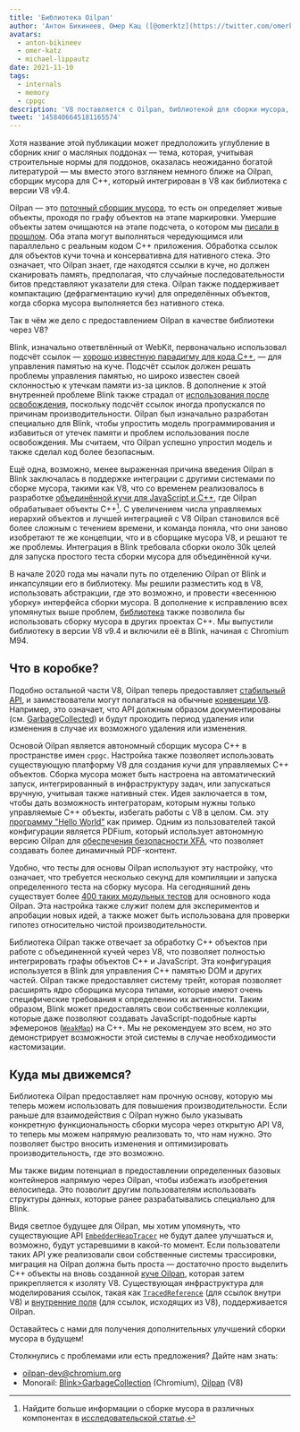 ```yaml
---
title: 'Библиотека Oilpan'
author: 'Антон Бикинеев, Омер Кац ([@omerktz](https://twitter.com/omerktz)), и Михаэль Липпаутц ([@mlippautz](https://twitter.com/mlippautz)), эффективные и действенные переместители файлов'
avatars:
  - anton-bikineev
  - omer-katz
  - michael-lippautz
date: 2021-11-10
tags:
  - internals
  - memory
  - cppgc
description: 'V8 поставляется с Oilpan, библиотекой для сборки мусора, предназначенной для управления памятью C++.'
tweet: '1458406645181165574'
---
```


Хотя название этой публикации может предположить углубление в сборник книг о масляных поддонах — тема, которая, учитывая строительные нормы для поддонов, оказалась неожиданно богатой литературой — мы вместо этого взглянем немного ближе на Oilpan, сборщик мусора для C++, который интегрирован в V8 как библиотека с версии V8 v9.4.

<!--truncate-->
Oilpan — это [поточный сборщик мусора](https://en.wikipedia.org/wiki/Tracing_garbage_collection), то есть он определяет живые объекты, проходя по графу объектов на этапе маркировки. Умершие объекты затем очищаются на этапе подсчета, о котором мы [писали в прошлом](https://v8.dev/blog/high-performance-cpp-gc). Оба этапа могут выполняться чередующимся или параллельно с реальным кодом C++ приложения. Обработка ссылок для объектов кучи точна и консервативна для нативного стека. Это означает, что Oilpan знает, где находятся ссылки в куче, но должен сканировать память, предполагая, что случайные последовательности битов представляют указатели для стека. Oilpan также поддерживает компактацию (дефрагментацию кучи) для определённых объектов, когда сборка мусора выполняется без нативного стека.

Так в чём же дело с предоставлением Oilpan в качестве библиотеки через V8?

Blink, изначально ответвлённый от WebKit, первоначально использовал подсчёт ссылок — [хорошо известную парадигму для кода C++](https://en.cppreference.com/w/cpp/memory/shared_ptr), — для управления памятью на куче. Подсчёт ссылок должен решать проблемы управления памятью, но широко известен своей склонностью к утечкам памяти из-за циклов. В дополнение к этой внутренней проблеме Blink также страдал от [использования после освобождения](https://en.wikipedia.org/wiki/Dangling_pointer), поскольку подсчёт ссылок иногда пропускался по причинам производительности. Oilpan был изначально разработан специально для Blink, чтобы упростить модель программирования и избавиться от утечек памяти и проблем использования после освобождения. Мы считаем, что Oilpan успешно упростил модель и также сделал код более безопасным.

Ещё одна, возможно, менее выраженная причина введения Oilpan в Blink заключалась в поддержке интеграции с другими системами по сборке мусора, такими как V8, что со временем реализовалось в разработке [объединённой кучи для JavaScript и C++](https://v8.dev/blog/tracing-js-dom), где Oilpan обрабатывает объекты C++[^1]. С увеличением числа управляемых иерархий объектов и лучшей интеграцией с V8 Oilpan становился всё более сложным с течением времени, и команда поняла, что они заново изобретают те же концепции, что и в сборщике мусора V8, и решают те же проблемы. Интеграция в Blink требовала сборки около 30k целей для запуска простого теста сборки мусора для объединённой кучи.

В начале 2020 года мы начали путь по отделению Oilpan от Blink и инкапсуляции его в библиотеку. Мы решили разместить код в V8, использовать абстракции, где это возможно, и провести «весеннюю уборку» интерфейса сборки мусора. В дополнение к исправлению всех упомянутых выше проблем, [библиотека](https://docs.google.com/document/d/1ylZ25WF82emOwmi_Pg-uU6BI1A-mIbX_MG9V87OFRD8/) также позволила бы использовать сборку мусора в других проектах C++. Мы выпустили библиотеку в версии V8 v9.4 и включили её в Blink, начиная с Chromium M94.

## Что в коробке?

Подобно остальной части V8, Oilpan теперь предоставляет [стабильный API](https://chromium.googlesource.com/v8/v8.git/+/HEAD/include/cppgc/), и заимствователи могут полагаться на обычные [конвенции V8](https://v8.dev/docs/api). Например, это означает, что API должным образом документированы (см. [GarbageCollected](https://chromium.googlesource.com/v8/v8.git/+/main/include/cppgc/garbage-collected.h#17)) и будут проходить период удаления или изменения в случае их возможного удаления или изменения.

Основой Oilpan является автономный сборщик мусора C++ в пространстве имен `cppgc`. Настройка также позволяет использовать существующую платформу V8 для создания кучи для управляемых C++ объектов. Сборка мусора может быть настроена на автоматический запуск, интегрированный в инфраструктуру задач, или запускаться вручную, учитывая также нативный стек. Идея заключается в том, чтобы дать возможность интеграторам, которым нужны только управляемые C++ объекты, избегать работы с V8 в целом. См. эту [программу "Hello World"](https://chromium.googlesource.com/v8/v8.git/+/main/samples/cppgc/hello-world.cc) как пример. Одним из пользователей такой конфигурации является PDFium, который использует автономную версию Oilpan для [обеспечения безопасности XFA](https://groups.google.com/a/chromium.org/g/chromium-dev/c/RAqBXZWsADo/m/9NH0uGqCAAAJ?utm_medium=email&utm_source=footer), что позволяет создавать более динамичный PDF-контент.

Удобно, что тесты для основы Oilpan используют эту настройку, что означает, что требуется несколько секунд для компиляции и запуска определенного теста на сборку мусора. На сегодняшний день существует более [400 таких модульных тестов](https://source.chromium.org/chromium/chromium/src/+/main:v8/test/unittests/heap/cppgc/) для основного кода Oilpan. Эта настройка также служит полем для экспериментов и апробации новых идей, а также может быть использована для проверки гипотез относительно чистой производительности.

Библиотека Oilpan также отвечает за обработку C++ объектов при работе с объединенной кучей через V8, что позволяет полностью интегрировать графы объектов C++ и JavaScript. Эта конфигурация используется в Blink для управления C++ памятью DOM и других частей. Oilpan также предоставляет систему трейт, которая позволяет расширять ядро сборщика мусора типами, которые имеют очень специфические требования к определению их активности. Таким образом, Blink может предоставлять свои собственные коллекции, которые даже позволяют создавать JavaScript-подобные карты эфемеронов ([`WeakMap`](https://developer.mozilla.org/en-US/docs/Web/JavaScript/Reference/Global_Objects/WeakMap)) на C++. Мы не рекомендуем это всем, но это демонстрирует возможности этой системы в случае необходимости кастомизации.

## Куда мы движемся?

Библиотека Oilpan предоставляет нам прочную основу, которую мы теперь можем использовать для повышения производительности. Если раньше для взаимодействия с Oilpan нужно было указывать конкретную функциональность сборки мусора через открытую API V8, то теперь мы можем напрямую реализовать то, что нам нужно. Это позволяет быстро вносить изменения и оптимизировать производительность, где это возможно.

Мы также видим потенциал в предоставлении определенных базовых контейнеров напрямую через Oilpan, чтобы избежать изобретения велосипеда. Это позволит другим пользователям использовать структуры данных, которые ранее разрабатывались специально для Blink.

Видя светлое будущее для Oilpan, мы хотим упомянуть, что существующие API [`EmbedderHeapTracer`](https://source.chromium.org/chromium/chromium/src/+/main:v8/include/v8-embedder-heap.h;l=75) не будут далее улучшаться и, возможно, будут устаревшими в какой-то момент. Если пользователи таких API уже реализовали свои собственные системы трассировки, миграция на Oilpan должна быть проста — достаточно просто выделить C++ объекты на вновь созданной [куче Oilpan](https://source.chromium.org/chromium/chromium/src/+/main:v8/include/v8-cppgc.h;l=91), которая затем прикрепляется к изоляту V8. Существующая инфраструктура для моделирования ссылок, такая как [`TracedReference`](https://source.chromium.org/chromium/chromium/src/+/main:v8/include/v8-traced-handle.h;l=334) (для ссылок внутри V8) и [внутренние поля](https://source.chromium.org/chromium/chromium/src/+/main:v8/include/v8-object.h;l=502) (для ссылок, исходящих из V8), поддерживается Oilpan.

Оставайтесь с нами для получения дополнительных улучшений сборки мусора в будущем!

Столкнулись с проблемами или есть предложения? Дайте нам знать:

- [oilpan-dev@chromium.org](mailto:oilpan-dev@chromium.org)
- Monorail: [Blink>GarbageCollection](https://bugs.chromium.org/p/chromium/issues/entry?template=Defect+report+from+user&components=Blink%3EGarbageCollection) (Chromium), [Oilpan](https://bugs.chromium.org/p/v8/issues/entry?template=Defect+report+from+user&components=Oilpan) (V8)

[^1]: Найдите больше информации о сборке мусора в различных компонентах в [исследовательской статье](https://research.google/pubs/pub48052/).
